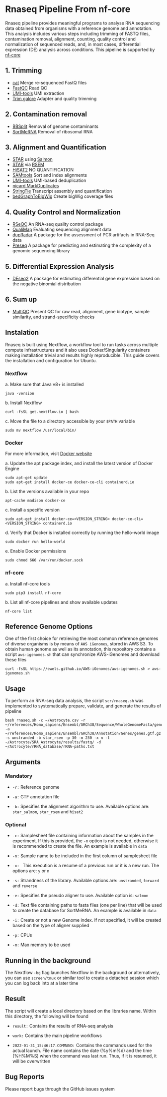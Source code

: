 # **Rnaseq Pipeline From nf-core**

Rnaseq pipeline provides meaningful programs to analyse RNA sequencing data obtained from organisms with a reference genome and annotation. This analysis includes various steps including trimming of FASTQ files, contamination removal, alignment, counting, quality control and normalization of sequenced reads, and, in most cases, differential expression (DE) analysis across conditions. This pipeline is supported by [nf-core](https://nf-co.re/rnaseq)


## **1.  Trimming**
-	[cat](http://www.linfo.org/cat.html) Merge re-sequenced FastQ files
-	[FastQC](https://www.bioinformatics.babraham.ac.uk/projects/fastqc/) Read QC
-	[UMI-tools](https://github.com/CGATOxford/UMI-tools) UMI extraction
-	[Trim galore](https://www.bioinformatics.babraham.ac.uk/projects/trim_galore/) Adapter and quality trimming


## **2.  Contamination removal**

-	[BBSplit](http://seqanswers.com/forums/showthread.php?t=41288) Removal of genome contaminants
-	[SortMeRNA](https://github.com/biocore/sortmerna) Removal of ribosomal RNA


## **3.  Alignment and Quantification**

-	[STAR](https://github.com/alexdobin/STAR) using [Salmon](https://combine-lab.github.io/salmon/)
-	[STAR](https://github.com/alexdobin/STAR) via [RSEM](https://github.com/deweylab/RSEM)
-	[HiSAT2](https://daehwankimlab.github.io/hisat2/) NO QUANTIFICATION
-	[SAMtools](https://sourceforge.net/projects/samtools/files/samtools/) Sort and index alignments
-	[UMI-tools](https://github.com/CGATOxford/UMI-tools) UMI-based deduplication
-	[picard MarkDuplicates](https://broadinstitute.github.io/picard/)
-	[StringTie](https://ccb.jhu.edu/software/stringtie/) Transcript assembly and quantification
-	[bedGraphToBigWig](http://hgdownload.soe.ucsc.edu/admin/exe/) Create bigWig coverage files


## **4.  Quality Control and Normalization**

-	[RSeQC](http://rseqc.sourceforge.net/) An RNA-seq quality control package
-	[QualiMap](http://qualimap.conesalab.org/) Evaluating sequencing alignment data
-	[dupRadar](https://bioconductor.org/packages/release/bioc/html/dupRadar.html) A package for the assessment of PCR artifacts in RNA-Seq data
-	[Preseq](http://smithlabresearch.org/software/preseq/) A package for predicting and estimating the complexity of a genomic sequencing library


## **5.  Differential Expression Analysis**

-	[DEseq2](https://bioconductor.org/packages/release/bioc/html/DESeq2.html) A package for estimating differential gene expression based on the negative binomial distribution


## **6.  Sum up**

-	[MultiQC](https://multiqc.info/) Present QC for raw read, alignment, gene biotype, sample similarity, and strand-specificity checks



## **Instalation**

Rnaseq is built using Nextflow, a workflow tool to run tasks across multiple compute infrastructures and it also uses Docker/Singularity containers making installation trivial and results highly reproducible. This guide covers the installation and configuration for Ubuntu.


### **Nextflow**

a. Make sure that Java v8+ is installed

```
java -version
```

b. Install Nextflow

```
curl -fsSL get.nextflow.io | bash
```

c. Move the file to a directory accessible by your `$PATH` variable

```
sudo mv nextflow /usr/local/bin/
```

### **Docker**

For more information, visit [Docker website](https://docs.docker.com/)

a. Update the apt package index, and install the latest version of Docker Engine

```
sudo apt-get update
sudo apt-get install docker-ce docker-ce-cli containerd.io
```

b. List the versions available in your repo

```
apt-cache madison docker-ce
```

c. Install a specific version

```
sudo apt-get install docker-ce=<VERSION_STRING> docker-ce-cli=<VERSION_STRING> containerd.io
```

d. Verify that Docker is installed correctly by running the hello-world image

```
sudo docker run hello-world
```

e. Enable Docker permissions

```
sudo chmod 666 /var/run/docker.sock
```


### **nf-core**

a. Install nf-core tools

```
sudo pip3 install nf-core
```

b. List all nf-core pipelines and show available updates

```
nf-core list
```


## **Reference Genome Options**

One of the first choice for retrieving the most common reference genomes of diverse organisms is by means of `AWS iGenomes`, stored in AWS S3. To obtain human genome as well as its annotation, this repository contains a script `aws-igenomes.sh` that can synchronize AWS-iGenomes and download these files

```
curl -fsSL https://ewels.github.io/AWS-iGenomes/aws-igenomes.sh > aws-igenomes.sh
```


## **Usage**

To perform an RNA-seq data analysis, the script `scr/rnaseq.sh` was implemented to systematically prepare, validate, and generate the results of pipeline

```
bash rnaseq.sh -c ~/Astrocyte.csv -r ~/references/Homo_sapiens/Ensembl/GRCh38/Sequence/WholeGenomeFasta/genome.fa -a ~/references/Homo_sapiens/Ensembl/GRCh38/Annotation/Genes/genes.gtf.gz -s unstranded -b star_rsem -p 30 -m 230 -x n -l ~/Astrocyte/SRA_Astrocyte/results/fastq/ -d ~/Astrocyte/rRNA_database/rRNA-paths.txt
```


## **Arguments**


### **Mandatory**


-	`-r:` Reference genome

-	`-a:` GTF annotation file

-	`-b:` Specifies the alignment algorithm to use. Available options are: `star_salmon`, `star_rsem` and `hisat2`


### **Optional**


-	`-c:` Samplesheet file containing information about the samples in the experiment. If this is provided, the `-n` option is not needed, otherwise it is recommended to create the file. An example is available in `data`

-	`-n:`  Sample name to be included in the first column of samplesheet file

-	`-x: ` This execution is a resume of a previous run or it is a new run. The options are: `y` or `n`

-	`-s:` Strandness of the library. Available options are: `unstranded`, `forward` and `reverse`

-	`-e:` Specifies the pseudo aligner to use. Available option is: `salmon`

-	`-d:` Text file containing paths to fasta files (one per line) that will be used to create the database for SortMeRNA. An example is available in `data`

-	`-i:` Create or not a new Genome index. If not specified, it will be created based on the type of aligner supplied

-	`-p:` CPUs

-	`-m:` Max memory to be used



## **Running in the background**


The Nextflow `-bg` flag launches Nextflow in the background or alternatively, you can use `screen/tmux` or similar tool to create a detached session which you can log back into at a later time



## **Result**

The script will create a local directory based on the libraries name. Within this directory, the following will be found

-	`result:` Contains the results of RNA-seq analysis

-	`work:` Contains the main pipeline workflows

-	`2022-01-31_15:46:17.COMMAND:` Contains the commands used for the actual launch. File name contains the date (%y%m%d) and the time (%H%M%S) when the command was last run. Thus, if it is resumed, it will be overwritten



## **Bug Reports**

Please report bugs through the GitHub issues system
